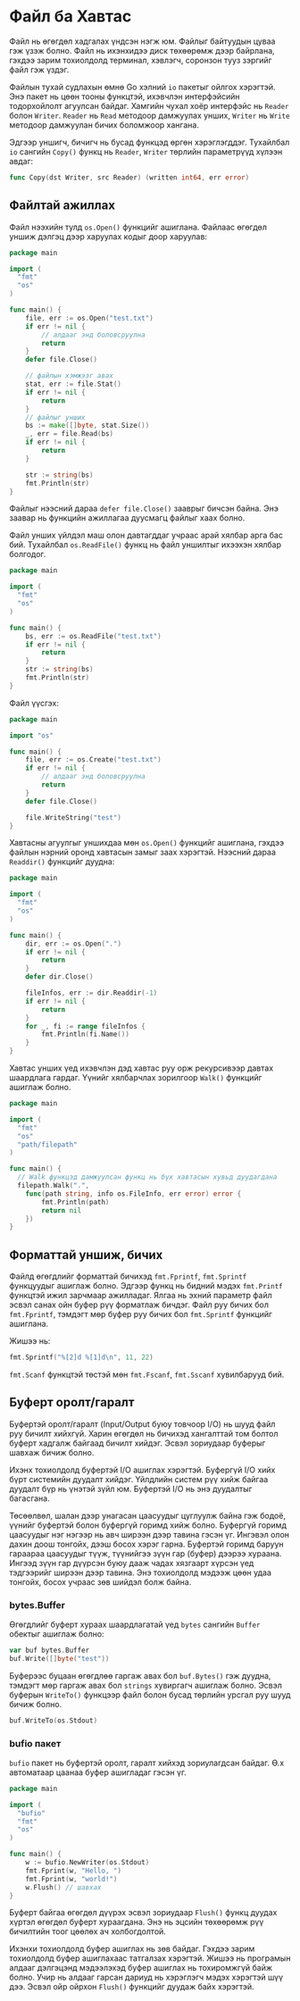 # Файл ба Хавтас

Файл нь өгөгдөл хадгалах үндсэн нэгж юм. Файлыг байтуудын цуваа гэж үзэж болно. Файл нь ихэнхидээ диск төхөөрөмж дээр байрлана, гэхдээ зарим тохиолдолд терминал, хэвлэгч, соронзон тууз зэргийг файл гэж үздэг.

Файлын тухай судлахын өмнө Go хэлний `io` пакетыг ойлгох хэрэгтэй. Энэ пакет нь цөөн тооны функцтэй, ихэвчлэн интерфэйсийн тодорхойлолт агуулсан байдаг. Хамгийн чухал хоёр интерфэйс нь `Reader` болон `Writer`. `Reader` нь `Read` методоор дамжуулах унших, `Writer` нь `Write` методоор дамжуулан бичих боломжоор хангана.

Эдгээр уншигч, бичигч нь бусад функцэд өргөн хэрэглэгддэг. Тухайлбал `io` сангийн `Copy()` функц нь `Reader`, `Writer` төрлийн параметрүүд хүлээн авдаг:

```go
func Copy(dst Writer, src Reader) (written int64, err error)
```

## Файлтай ажиллах

Файл нээхийн тулд `os.Open()` функцийг ашиглана. Файлаас өгөгдөл уншиж дэлгэц дээр харуулах кодыг доор харуулав:

```go
package main

import (
  "fmt"
  "os"
)

func main() {
    file, err := os.Open("test.txt")
    if err != nil {
        // алдааг энд боловсруулна
        return
    }
    defer file.Close()

    // файлын хэмжээг авах
    stat, err := file.Stat()
    if err != nil {
        return
    }
    // файлыг унших
    bs := make([]byte, stat.Size())
    _, err = file.Read(bs)
    if err != nil {
        return
    }

    str := string(bs)
    fmt.Println(str)
}
```

Файлыг нээсний дараа `defer file.Close()` зааврыг бичсэн байна. Энэ заавар нь функцийн ажиллагаа дуусмагц файлыг хаах болно.

Файл унших үйлдэл маш олон давтагддаг учраас арай хялбар арга бас бий. Тухайлбал `os.ReadFile()` функц нь файл уншилтыг ихээхэн хялбар болгодог.

```go
package main

import (
  "fmt"
  "os"
)

func main() {
    bs, err := os.ReadFile("test.txt")
    if err != nil {
        return
    }
    str := string(bs)
    fmt.Println(str)
}
```

Файл үүсгэх:

```go
package main

import "os"

func main() {
    file, err := os.Create("test.txt")
    if err != nil {
        // алдааг энд боловсруулна
        return
    }
    defer file.Close()

    file.WriteString("test")
}
```

Хавтасны агуулгыг уншихдаа мөн `os.Open()` функцийг ашиглана, гэхдээ файлын нэрний оронд хавтасын замыг заах хэрэгтэй. Нээсний дараа `Readdir()` функцийг дуудна:

```go
package main

import (
  "fmt"
  "os"
)

func main() {
    dir, err := os.Open(".")
    if err != nil {
        return
    }
    defer dir.Close()

    fileInfos, err := dir.Readdir(-1)
    if err != nil {
        return
    }
    for _, fi := range fileInfos {
        fmt.Println(fi.Name())
    }
}
```

Хавтас унших үед ихэвчлэн дэд хавтас руу орж рекурсивээр давтах шаардлага гардаг. Үүнийг хялбарчлах зорилгоор `Walk()` функцийг ашиглаж болно.

```go
package main

import (
  "fmt"
  "os"
  "path/filepath"
)

func main() {
  // Walk функцэд дамжуулсан функц нь бүх хавтасын хувьд дуудагдана
  filepath.Walk(".",
    func(path string, info os.FileInfo, err error) error {
        fmt.Println(path)
        return nil
    })
}
```

## Форматтай уншиж, бичих

Файлд өгөгдлийг форматтай бичихэд `fmt.Fprintf`, `fmt.Sprintf` функцуудыг ашиглаж болно. Эдгээр функц нь бидний мэдэх `fmt.Printf` функцтэй ижил зарчмаар ажилладаг. Ялгаа нь эхний параметр файл эсвэл санах ойн буфер рүү форматлаж бичдэг. Файл руу бичих бол `fmt.Fprintf`, тэмдэгт мөр буфер руу бичих бол `fmt.Sprintf` функцийг ашиглана.

Жишээ нь:

```go
fmt.Sprintf("%[2]d %[1]d\n", 11, 22)
```

`fmt.Scanf` функцтэй төстэй мөн `fmt.Fscanf`, `fmt.Sscanf` хувилбарууд бий.

## Буферт оролт/гаралт

Буфертэй оролт/гаралт \(Input/Output буюу товчоор I/O\) нь шууд файл руу бичилт хийхгүй. Харин өгөгдөл нь бичихэд хангалттай том болтол буферт хадгалж байгаад бичилт хийдэг. Эсвэл зориудаар буферыг шавхаж бичиж болно.

Ихэнх тохиолдолд буфертэй I/O ашиглах хэрэгтэй. Буфергүй I/O хийх бүрт системийн дуудалт хийдэг. Үйлдлийн систем рүү хийж байгаа дуудалт бүр нь үнэтэй зүйл юм. Буфертэй I/O нь энэ дуудалтыг багасгана.

Төсөөлвөл, шалан дээр унагасан цаасуудыг цуглуулж байна гэж бодоё, үүнийг буфертэй болон буфергүй горимд хийж болно. Буфергүй горимд цаасуудыг нэг нэгээр нь авч ширээн дээр тавина гэсэн үг. Ингэвэл олон дахин доош тонгойх, дээш босох хэрэг гарна. Буфертэй горимд баруун гараараа цаасуудыг түүж, түүнийгээ зүүн гар \(буфер\) дээрээ хураана. Ингээд зүүн гар дүүрсэн буюу дааж чадах хязгаарт хүрсэн үед тэдгээрийг ширээн дээр тавина. Энэ тохиолдолд мэдээж цөөн удаа тонгойх, босох учраас зөв шийдэл болж байна.

### bytes.Buffer

Өгөгдлийг буферт хураах шаардлагатай үед `bytes` сангийн `Buffer` обектыг ашиглаж болно:

```go
var buf bytes.Buffer
buf.Write([]byte("test"))
```

Буферээс буцаан өгөгдлөө гаргаж авах бол `buf.Bytes()` гэж дуудна, тэмдэгт мөр гаргаж авах бол `strings` хувиргагч ашиглаж болно. Эсвэл буферын `WriteTo()` функцээр файл болон бусад төрлийн урсгал руу шууд бичиж болно.

```go
buf.WriteTo(os.Stdout)
```

### bufio пакет

`bufio` пакет нь буфертэй оролт, гаралт хийхэд зориулагдсан байдаг. Ө.х автоматаар цаанаа буфер ашигладаг гэсэн үг.

```go
package main

import (
  "bufio"
  "fmt"
  "os"
)

func main() {
    w := bufio.NewWriter(os.Stdout)
    fmt.Fprint(w, "Hello, ")
    fmt.Fprint(w, "world!")
    w.Flush() // шавхах
}
```

Буферт байгаа өгөгдөл дүүрэх эсвэл зориудаар `Flush()` функц дуудах хүртэл өгөгдөл буферт хураагдана. Энэ нь эцсийн төхөөрөмж рүү бичилтийн тоог цөөлөх ач холбогдолтой.

Ихэнхи тохиолдолд буфер ашиглах нь зөв байдаг. Гэхдээ зарим тохиолдолд буфер ашиглахаас татгалзах хэрэгтэй. Жишээ нь програмын алдааг дэлгэцэнд мэдээлэхэд буфер ашиглах нь тохиромжгүй байж болно. Учир нь алдааг гарсан дариуд нь хэрэглэгч мэдэх хэрэгтэй шүү дээ. Эсвэл ойр ойрхон `Flush()` функцийг дуудаж байх хэрэгтэй.

